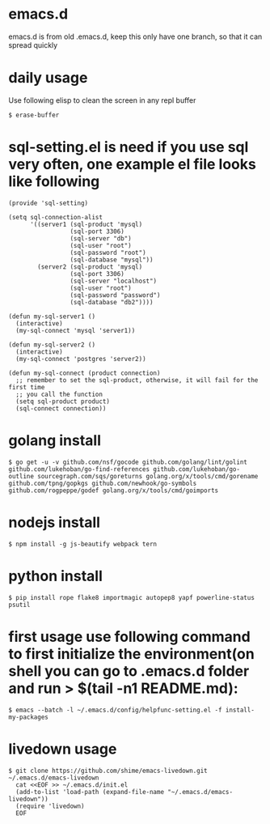 # emacs.d
emacs.d is from old .emacs.d, keep this only have one branch, so that it can spread quickly

# daily usage
Use following elisp to clean the screen in any repl buffer

    $ erase-buffer

# sql-setting.el is need if you use sql very often, one example el file looks like following
    (provide 'sql-setting)

    (setq sql-connection-alist
          '((server1 (sql-product 'mysql)
                     (sql-port 3306)
                     (sql-server "db")
                     (sql-user "root")
                     (sql-password "root")
                     (sql-database "mysql"))
            (server2 (sql-product 'mysql)
                     (sql-port 3306)
                     (sql-server "localhost")
                     (sql-user "root")
                     (sql-password "password")
                     (sql-database "db2"))))

    (defun my-sql-server1 ()
      (interactive)
      (my-sql-connect 'mysql 'server1))

    (defun my-sql-server2 ()
      (interactive)
      (my-sql-connect 'postgres 'server2))

    (defun my-sql-connect (product connection)
      ;; remember to set the sql-product, otherwise, it will fail for the first time
      ;; you call the function
      (setq sql-product product)
      (sql-connect connection))

# golang install

    $ go get -u -v github.com/nsf/gocode github.com/golang/lint/golint github.com/lukehoban/go-find-references github.com/lukehoban/go-outline sourcegraph.com/sqs/goreturns golang.org/x/tools/cmd/gorename github.com/tpng/gopkgs github.com/newhook/go-symbols github.com/rogpeppe/godef golang.org/x/tools/cmd/goimports

# nodejs install

    $ npm install -g js-beautify webpack tern

# python install

    $ pip install rope flake8 importmagic autopep8 yapf powerline-status psutil

# first usage use following command to first initialize the environment(on shell you can go to .emacs.d folder and run > $(tail -n1 README.md):

    $ emacs --batch -l ~/.emacs.d/config/helpfunc-setting.el -f install-my-packages

# livedown usage

    $ git clone https://github.com/shime/emacs-livedown.git ~/.emacs.d/emacs-livedown
      cat <<EOF >> ~/.emacs.d/init.el
      (add-to-list 'load-path (expand-file-name "~/.emacs.d/emacs-livedown"))
      (require 'livedown)
      EOF
